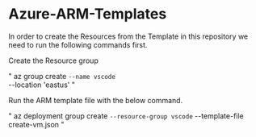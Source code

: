 # Azure-ARM-Templates
In order to create the Resources from the Template in this repository we need to run the following commands first.

Create the Resource group

"
 az group create `
--name vscode `                     
--location 'eastus'
"

Run the ARM template file with the below command.

"
 az deployment group create `
 --resource-group vscode ` 
 --template-file create-vm.json
"
